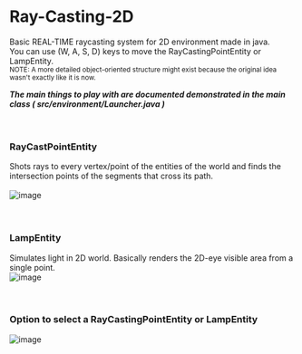 # Ray-Casting-2D
Basic REAL-TIME raycasting system for 2D environment made in java. </br>
You can use (W, A, S, D) keys to move the RayCastingPointEntity or LampEntity. </br>
<sub>NOTE: A more detailed object-oriented structure might exist because the original idea wasn't exactly like it is now.</sub>

***The main things to play with are documented demonstrated in the main class ( src/environment/Launcher.java )***
</br></br>
</br>

### RayCastPointEntity
Shots rays to every vertex/point of the entities of the world and finds the intersection points of the segments that cross its path.</br></br>
![image](https://user-images.githubusercontent.com/61236255/184735528-c012ddfd-c7c0-4985-8f18-9b54faad619c.png)
</br>
</br>
</br>
### LampEntity
Simulates light in 2D world. Basically renders the 2D-eye visible area from a single point.</br>
![image](https://user-images.githubusercontent.com/61236255/184735720-04322d91-9877-4fc3-a840-d790dd412be9.png)
</br>
</br>
</br>
### Option to select a RayCastingPointEntity or LampEntity</br>
![image](https://user-images.githubusercontent.com/61236255/184735263-23642f97-e71c-433e-a15e-420da7aaedf9.png)
